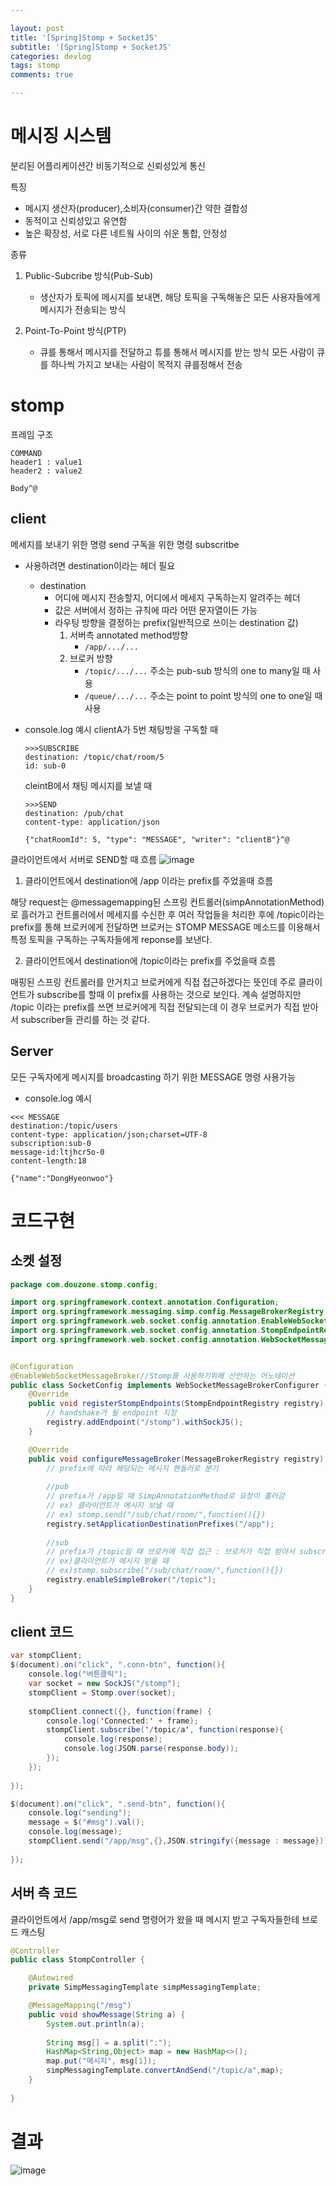 ```yaml
---

layout: post
title: '[Spring]Stomp + SocketJS'
subtitle: '[Spring]Stomp + SocketJS'
categories: devlog
tags: stomp
comments: true

---
```


# 메시징 시스템
분리된 어플리케이션간 비동기적으로 신뢰성있게 통신

특징
- 메시지 생산자(producer),소비자(consumer)간 약한 결합성
- 동적이고 신뢰성있고 유연함
- 높은 확장성, 서로 다른 네트웤 사이의 쉬운 통합, 안정성

종류
1. Public-Subcribe 방식(Pub-Sub)  
    - 생산자가 토픽에 메시지를 보내면, 해당 토픽을 구독해놓은 모든 사용자들에게 메시지가 전송되는 방식

2. Point-To-Point 방식(PTP)
    - 큐를 통해서 메시지를 전달하고 튜를 통해서 메시지를 받는 방식
    모든 사람이 큐를 하나씩 가지고 보내는 사람이 목적지 큐를정해서 전송

# stomp


프레임 구조
```
COMMAND
header1 : value1
header2 : value2
    
Body^@
```

## client

메세지를 보내기 위한 명령
send
구독을 위한 명령
subscritbe

- 사용하려면 destination이라는 헤더 필요  
    - destination   
        - 어디에 메시지 전송할지, 어디에서 메세지 구독하는지 알려주는 헤더
        - 값은 서버에서 정하는 규칙에 따라 어떤 문자열이든 가능
        - 라우팅 방향을 결정하는 prefix(일반적으로 쓰이는 destination 값)
            1. 서버측 annotated method방향
                - `/app/.../...`
            2. 브로커 방향
                - `/topic/.../...` 주소는 pub-sub 방식의 one to many일 때 사용  
                - `/queue/.../...` 주소는 point to point 방식의 one to one일 때 사용

- console.log 예시
    clientA가 5번 채팅방을 구독할 때
    ```
    >>>SUBSCRIBE
    destination: /topic/chat/room/5
    id: sub-0

    ```
    cleintB에서 채팅 메시지를 보낼 때
    ```
    >>>SEND
    destination: /pub/chat
    content-type: application/json

    {"chatRoomId": 5, "type": "MESSAGE", "writer": "clientB"}^@
    ```

클라이언트에서 서버로 SEND할 때 흐름
![image](https://user-images.githubusercontent.com/60701130/155841215-9a902eaa-ae5d-4389-a783-28493f22cc4d.png)

 
1.  클라이언트에서 destination에 /app 이라는 prefix를 주었을때 흐름

해당 request는 @messagemapping된 스프링 컨트롤러(simpAnnotationMethod)로 흘러가고 컨트롤러에서 메세지를 수신한 후 여러 작업들을 처리한 후에 /topic이라는 prefix를 통해 브로커에게 전달하면 브로커는  STOMP MESSAGE 메소드를 이용해서 특정 토픽을 구독하는 구독자들에게 reponse를 보낸다.

 

2.  클라이언트에서 destination에 /topic이라는 prefix를 주었을때 흐름

 

매핑된 스프링 컨트롤러를 안거치고 브로커에게 직접 접근하겠다는 뜻인데 주로 클라이언트가 subscribe를 할때 이 prefix를 사용하는 것으로 보인다. 계속 설명하지만  /topic 이라는 prefix를 쓰면 브로커에게 직접 전달되는데 이 경우 브로커가 직접 받아서 subscriber들 관리를 하는 것 같다.

## Server

모든 구독자에게 메시지를 broadcasting 하기 위한 MESSAGE 명령 사용가능
- console.log 예시
```
<<< MESSAGE
destination:/topic/users
content-type: application/json;charset=UTF-8
subscription:sub-0
message-id:ltjhcr5o-0
content-length:18

{"name":"DongHyeonwoo"}
```



# 코드구현

## 소켓 설정

``` java
package com.douzone.stomp.config;

import org.springframework.context.annotation.Configuration;
import org.springframework.messaging.simp.config.MessageBrokerRegistry;
import org.springframework.web.socket.config.annotation.EnableWebSocketMessageBroker;
import org.springframework.web.socket.config.annotation.StompEndpointRegistry;
import org.springframework.web.socket.config.annotation.WebSocketMessageBrokerConfigurer;


@Configuration
@EnableWebSocketMessageBroker//Stomp를 사용하기위해 선언하는 어노테이션
public class SocketConfig implements WebSocketMessageBrokerConfigurer {
	@Override
    public void registerStompEndpoints(StompEndpointRegistry registry) {
        // handshake가 될 endpoint 지정
		registry.addEndpoint("/stomp").withSockJS();
    }

    @Override
    public void configureMessageBroker(MessageBrokerRegistry registry) {
        // prefix에 따라 해당되는 메시지 핸들러로 분기
    	
    	//pub
    	// prefix가 /app일 때 SimpAnnotationMethod로 요청이 흘러감
    	// ex) 클라이언트가 메시지 보낼 때
    	// ex) stomp.send("/sub/chat/room/",function(){})
    	registry.setApplicationDestinationPrefixes("/app");
 
    	//sub
    	// prefix가 /topic일 때 브로커에 직접 접근 : 브로커가 직접 받아서 subscriber들을 관리
    	// ex)클라이언트가 메시지 받을 때				
    	// ex)stomp.subscribe("/sub/chat/room/",function(){})
        registry.enableSimpleBroker("/topic");
    }
}

```




## client 코드
``` java
var stompClient;
$(document).on("click", ".conn-btn", function(){
	console.log("버튼클릭");
	var socket = new SockJS("/stomp");
	stompClient = Stomp.over(socket);
	
	stompClient.connect({}, function(frame) {
		console.log('Connected:' + frame);
		stompClient.subscribe('/topic/a', function(response){
			console.log(response);
			console.log(JSON.parse(response.body));
		});
	});
	
});

$(document).on("click", ".send-btn", function(){
	console.log("sending");
	message = $("#msg").val();
	console.log(message);
	stompClient.send("/app/msg",{},JSON.stringify({message : message}));
		
});
```

## 서버 측 코드

클라이언트에서 /app/msg로 send 명령어가 왔을 때 메시지 받고
구독자들한테 브로드 캐스팅

```java
@Controller
public class StompController {

	@Autowired
	private SimpMessagingTemplate simpMessagingTemplate;

	@MessageMapping("/msg")
	public void showMessage(String a) {
		System.out.println(a);
		
		String msg[] = a.split(":");
		HashMap<String,Object> map = new HashMap<>();
		map.put("메시지", msg[1]);
		simpMessagingTemplate.convertAndSend("/topic/a",map);
	}
	
}
```

# 결과

![image](https://user-images.githubusercontent.com/60701130/156189968-7d253480-75d1-4c35-bbe2-385ea396adb0.png)
